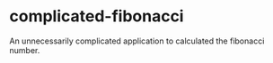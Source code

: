 # complicated-fibonacci
An unnecessarily complicated application to calculated the fibonacci number.
